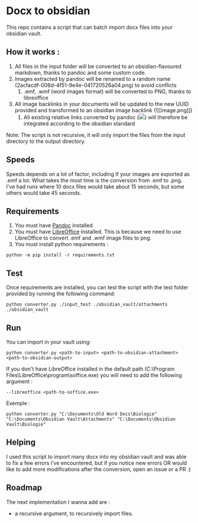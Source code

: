 # Docx to obsidian

This repo contains a script that can batch import docx files into your obsidian vault.

## How it works :
1) All files in the input folder will be converted to an obsidian-flavoured markdown, thanks to pandoc and some custom code.
2) Images extracted by pandoc will be renamed to a random name (2acfacdf-008d-4f51-9e4e-041720526a04.png) to avoid conflicts
   1) .emf, .wmf (word images format) will be converted to PNG, thanks to libreoffice
3) All image backlinks in your documents will be updated to the new UUID provided and transformed to an obsidian image backlink (![[image.png]])
   1) All existing relative links converted by pandoc (![](C:\path\to\image.png)) will therefore be integrated according to the obsidian standard 

Note: The script is not recursive, it will only import the files from the input directory to the output directory.

## Speeds
Speeds depends on a lot of factor, including if your images are exported as .emf a lot. What takes the most time is the conversion from .emf to .png.
I've had runs where 10 docx files would take about 15 seconds, but some others would take 45 seconds.

## Requirements

1) You must have [Pandoc](https://pandoc.org/installing.html) installed
2) You must have [LibreOffice](https://www.libreoffice.org/download/download-libreoffice/) installed. This is because we need to use LibreOffice to convert .emf and .wmf image files to png.
3) You must install python requirements : 
```
python -m pip install -r requirements.txt 
```


## Test

Once requirements are installed, you can test the script with the test folder provided by running the following command: 
```
python converter.py ./input_test ./obsidian_vault/attachments ./obsidian_vault 
```

## Run 
You can import in your vault using:
```
python converter.py <path-to-input> <path-to-obsidian-attachment> <path-to-obsidian-output>
```

If you don't have LibreOffice installed in the default path (C:\Program Files\LibreOffice\program\soffice.exe) you will need to add the following argument : 
```
--libreoffice <path-to-soffice.exe>
```

Exemple : 
```
python converter.py "C:\Documents\Old Word Docs\Biologie" "C:\Documents\Obsidian Vault\Attachments" "C:\Documents\Obsidian Vault\Biologie"
```

## Helping 
I used this script to import many docx into my obsidian vault and was able to fix a few errors i've encountered, but if you notice new errors OR would like to add more modifications after the conversion, open an issue or a PR :)

## Roadmap
The next implementation I wanna add are :
- a recursive argument, to recursively import files.


